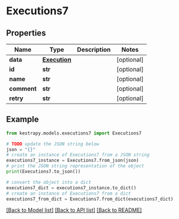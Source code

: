# Executions7


## Properties

Name | Type | Description | Notes
------------ | ------------- | ------------- | -------------
**data** | [**Execution**](Execution.md) |  | [optional] 
**id** | **str** |  | [optional] 
**name** | **str** |  | [optional] 
**comment** | **str** |  | [optional] 
**retry** | **str** |  | [optional] 

## Example

```python
from kestrapy.models.executions7 import Executions7

# TODO update the JSON string below
json = "{}"
# create an instance of Executions7 from a JSON string
executions7_instance = Executions7.from_json(json)
# print the JSON string representation of the object
print(Executions7.to_json())

# convert the object into a dict
executions7_dict = executions7_instance.to_dict()
# create an instance of Executions7 from a dict
executions7_from_dict = Executions7.from_dict(executions7_dict)
```
[[Back to Model list]](../README.md#documentation-for-models) [[Back to API list]](../README.md#documentation-for-api-endpoints) [[Back to README]](../README.md)


